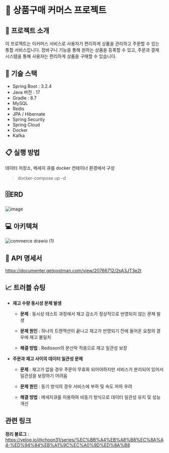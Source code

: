 # 🔖 상품구매 커머스 프로젝트
##  📓 프로젝트 소개
이 프로젝트는 이커머스 서비스로 사용자가 편리하게 상품을 관리하고 주문할 수 있는 통합 서비스입니다.
장바구니 기능을 통해 원하는 상품을 등록할 수 있고, 주문과 결제 시스템을 통해 사용자는 편리하게 상품을 구매할 수 있습니다.

## 🔎 기술 스택
* Spring Boot : 3.2.4
* Java 버전 : 17
* Gradle : 8.7
* MySQL
* Redis
* JPA / Hibernate
* Spring Security
* Spring Cloud
* Docker
* Kafka
## 📋 실행 방법
데이터 저장소, 메세지 큐를 docker 컨테이너 환경에서 구성
> docker-compose up -d 
## 🗄️ERD
![image](https://github.com/chkang13/commerce_project/assets/34392347/a839ef3e-6378-4ca4-a505-ceb81a9200e2)
## 💻 아키텍쳐
![commerce drawio (1)](https://github.com/chkang13/commerce_project/assets/34392347/bac2ea41-a6f8-4768-a82b-30342c5a1fe7)
## 📄 API 명세서
https://documenter.getpostman.com/view/20766712/2sA3JT3e2t
## 📈 트러블 슈팅
* **재고 수량 동시성 문제 발생**
  
  * **문제** : 동시성 테스트 과정에서 재고 감소가 정상적으로 반영되지 않는 문제 발생
    
  * **문제 원인** : 하나의 트랜잭션이 끝나고 재고가 반영되기 전에 들어온 요청의 경우에 재고 불일치
    
  * **해결 방법** : Redisson의 분산락 적용으로 재고 일관성 보장
* **주문과 재고 사이의 데이터 일관성 문제**
  
  * **문제** : 재고가 없을 경우 주문이 무효화 되어야하지만 서비스가 분리되어 있어서 일관성을 보장하기 어려움
    
  * **문제 원인** : 동기 방식의 경우 서비스에 부하 및 속도 저하 우려
    
  * **해결 방법** : 메세지큐를 이용하여 비동기 방식으로 데이터 일관성 유지 및 성능 개선
## 관련 링크
**정리 블로그** : https://velog.io/@choon31/series/%EC%BB%A4%EB%A8%B8%EC%8A%A4-%ED%94%84%EB%A1%9C%EC%A0%9D%ED%8A%B8
